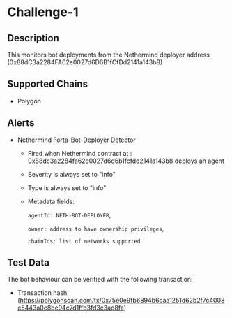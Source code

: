 # Challenge-1

## Description
This  monitors bot deployments from the Nethermind deployer address (0x88dC3a2284FA62e0027d6D6B1fCfDd2141a143b8)

## Supported Chains
- Polygon

## Alerts
- Nethermind Forta-Bot-Deployer Detector
  - Fired when Nethermind contract at : 0x88dc3a2284fa62e0027d6d6b1fcfdd2141a143b8 deploys an agent
  - Severity is always set to "info" 
  - Type is always set to "info" 
  - Metadata fields:

     `agentId: NETH-BOT-DEPLOYER`,

     `owner: address to have ownership privileges`,

    `chainIds: list of networks supported` 

## Test Data
The bot behaviour can be verified with the following transaction:
- Transaction hash: (https://polygonscan.com/tx/0x75e0e9fb6894b6caa1251d62b2f7c4008e5443a0c8bc94c7d1ffb3fd3c3ad8fa)
